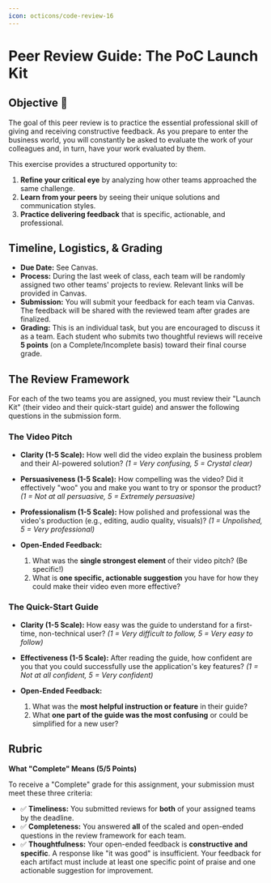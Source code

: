 ```yaml
---
icon: octicons/code-review-16
---
```


# Peer Review Guide: The PoC Launch Kit

## Objective 🎯

The goal of this peer review is to practice the essential professional skill of giving and receiving constructive feedback. As you prepare to enter the business world, you will constantly be asked to evaluate the work of your colleagues and, in turn, have your work evaluated by them.

This exercise provides a structured opportunity to:

1.  **Refine your critical eye** by analyzing how other teams approached the same challenge.
2.  **Learn from your peers** by seeing their unique solutions and communication styles.
3.  **Practice delivering feedback** that is specific, actionable, and professional.

## Timeline, Logistics, & Grading

* **Due Date:** See Canvas.
* **Process:** During the last week of class, each team will be randomly assigned two other teams' projects to review. Relevant links will be provided in Canvas.
* **Submission:** You will submit your feedback for each team via Canvas. The feedback will be shared with the reviewed team after grades are finalized.
* **Grading:** This is an individual task, but you are encouraged to discuss it as a team. Each student who submits two thoughtful reviews will receive **5 points** (on a Complete/Incomplete basis) toward their final course grade.


## The Review Framework

For each of the two teams you are assigned, you must review their "Launch Kit" (their video and their quick-start guide) and answer the following questions in the submission form.

### The Video Pitch 

* **Clarity (1-5 Scale):** How well did the video explain the business problem and their AI-powered solution?
    *(1 = Very confusing, 5 = Crystal clear)*
* **Persuasiveness (1-5 Scale):** How compelling was the video? Did it effectively "woo" you and make you want to try or sponsor the product?
    *(1 = Not at all persuasive, 5 = Extremely persuasive)*
* **Professionalism (1-5 Scale):** How polished and professional was the video's production (e.g., editing, audio quality, visuals)?
    *(1 = Unpolished, 5 = Very professional)*

* **Open-Ended Feedback:**
    1.  What was the **single strongest element** of their video pitch? (Be specific!)
    2.  What is **one specific, actionable suggestion** you have for how they could make their video even more effective?

### The Quick-Start Guide

* **Clarity (1-5 Scale):** How easy was the guide to understand for a first-time, non-technical user?
    *(1 = Very difficult to follow, 5 = Very easy to follow)*
* **Effectiveness (1-5 Scale):** After reading the guide, how confident are you that you could successfully use the application's key features?
    *(1 = Not at all confident, 5 = Very confident)*

* **Open-Ended Feedback:**
    1.  What was the **most helpful instruction or feature** in their guide?
    2.  What **one part of the guide was the most confusing** or could be simplified for a new user?


## Rubric

**What "Complete" Means (5/5 Points)**

To receive a "Complete" grade for this assignment, your submission must meet these three criteria:

* ✅ **Timeliness:** You submitted reviews for **both** of your assigned teams by the deadline.
* ✅ **Completeness:** You answered **all** of the scaled and open-ended questions in the review framework for each team.
* ✅ **Thoughtfulness:** Your open-ended feedback is **constructive and specific**. A response like "it was good" is insufficient. Your feedback for each artifact must include at least one specific point of praise and one actionable suggestion for improvement.